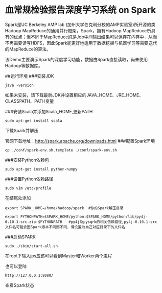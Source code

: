 # 血常规检验报告深度学习系统 on Spark

Spark是UC Berkeley AMP lab (加州大学伯克利分校的AMP实验室)所开源的类Hadoop MapReduce的通用并行框架，Spark，拥有Hadoop MapReduce所具有的优点；但不同于MapReduce的是Job中间输出结果可以保存在内存中，从而不再需要读写HDFS，因此Spark能更好地适用于数据挖掘与机器学习等需要迭代的MapReduce的算法。

该Demo主要演示Spark的深度学习功能，数据由Spark直接读取，尚未使用Hadoop等数据库。

##运行环境
###安装JDK
```
java -version
```
如果未安装，请下载最新JDK并设置相应的JAVA_HOME、JRE_HOME、CLASSPATH、PATH变量

###安装Scala并添加Scala_HOME,更新PATH

```
sudo apt-get install scala
```

下载Spark并解压

官网下载地址：http://spark.apache.org/downloads.html
###配置Spark环境
```
cp ./conf/spark-env.sh.template ./conf/spark-env.sh
```
###安装Python依赖包
```
sudo apt-get install python-numpy
```
###设置Python依赖路径
```
sudo vim /etc/profile
```
在结尾处添加
```
export SPARK_HOME=/home/hadoop/spark  #你的Spark解压目录

export PYTHONPATH=$SPARK_HOME/python:$SPARK_HOME/python/lib/py4j-0.10.1-src.zip:$PYTHONPATH   #py4j及pysqrk的相关依赖路径,py4j-0.10.1-src文件名可能会因Spark版本不同而不同，请设置为自己对应目录下的文件名
```
###启动SPARK
```
sudo ./sbin/start-all.sh
```
在root下输入jps应该可以看到Master和Worker两个进程

也可以登陆
```
http://127.0.0.1:8080/
```
查看Spark状态
